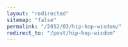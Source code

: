 ```yaml
---
layout: "redirected"
sitemap: "false"
permalink: "/2012/02/hip-hop-wisdom/"
redirect_to: "/post/hip-hop-wisdom"
---
```




